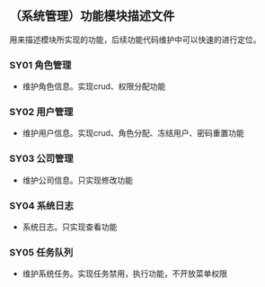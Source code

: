 ## （系统管理）功能模块描述文件
用来描述模块所实现的功能，后续功能代码维护中可以快速的进行定位。

### SY01 角色管理
- 维护角色信息。实现crud、权限分配功能

### SY02 用户管理
- 维护用户信息。实现crud、角色分配、冻结用户、密码重置功能

### SY03 公司管理
- 维护公司信息。只实现修改功能

### SY04 系统日志
- 系统日志。只实现查看功能

### SY05 任务队列
- 维护系统任务。实现任务禁用，执行功能，不开放菜单权限